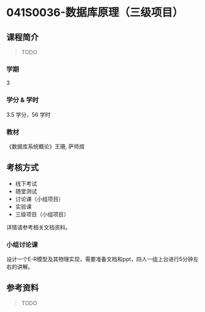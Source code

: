 # 041S0036-数据库原理（三级项目）

## 课程简介

> TODO

### 学期

3

### 学分 & 学时

3.5 学分，56 学时

### 教材

《数据库系统概论》王珊, 萨师煊

## 考核方式

- 线下考试
- 随堂测试
- 讨论课（小组项目）
- 实验课
- 三级项目（小组项目）

详情请参考相关文档资料。

### 小组讨论课

设计一个E-R模型及其物理实现，需要准备文档和ppt，四人一组上台进行5分钟左右的讲解。

## 参考资料

> TODO
